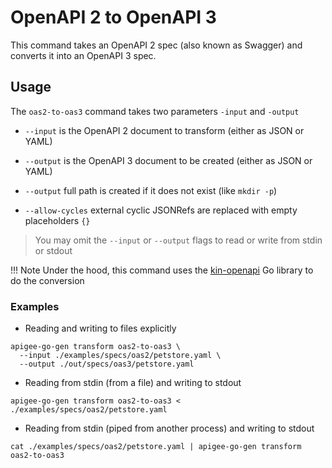 # OpenAPI 2 to OpenAPI 3
<!--
  Copyright 2024 Google LLC

  Licensed under the Apache License, Version 2.0 (the "License");
  you may not use this file except in compliance with the License.
  You may obtain a copy of the License at

       http://www.apache.org/licenses/LICENSE-2.0

  Unless required by applicable law or agreed to in writing, software
  distributed under the License is distributed on an "AS IS" BASIS,
  WITHOUT WARRANTIES OR CONDITIONS OF ANY KIND, either express or implied.
  See the License for the specific language governing permissions and
  limitations under the License.
-->

This command takes an OpenAPI 2 spec (also known as Swagger) and converts it into an OpenAPI 3 spec.

## Usage

The `oas2-to-oas3` command takes two parameters `-input` and `-output`

* `--input` is the OpenAPI 2 document to transform (either as JSON or YAML)

* `--output` is the OpenAPI 3 document to be created (either as JSON or YAML)

* `--output` full path is created if it does not exist (like `mkdir -p`)

* `--allow-cycles` external cyclic JSONRefs are replaced with empty placeholders `{}`

> You may omit the `--input` or `--output` flags to read or write from stdin or stdout

!!! Note
    Under the hood, this command uses the [kin-openapi](https://pkg.go.dev/github.com/getkin/kin-openapi) Go library to do the conversion

### Examples

* Reading and writing to files explicitly
```shell
apigee-go-gen transform oas2-to-oas3 \
  --input ./examples/specs/oas2/petstore.yaml \
  --output ./out/specs/oas3/petstore.yaml 
```

* Reading from stdin (from a file) and writing to stdout
```shell
apigee-go-gen transform oas2-to-oas3 < ./examples/specs/oas2/petstore.yaml
```

* Reading from stdin (piped from another process) and writing to stdout
```shell
cat ./examples/specs/oas2/petstore.yaml | apigee-go-gen transform oas2-to-oas3
```
